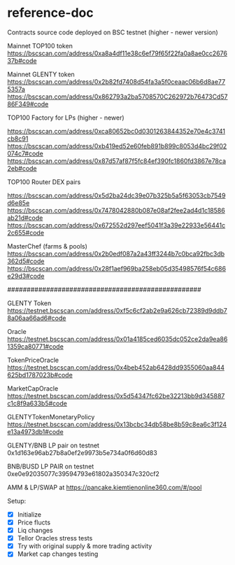 # reference-doc
Contracts source code deployed on BSC testnet (higher - newer version)


Mainnet TOP100 token
https://bscscan.com/address/0xa8a4df11e38c6ef79f65f22fa0a8ae0cc267637b#code

Mainnet GLENTY token
https://bscscan.com/address/0x2b82fd7408d54fa3a5f0ceaac06b6d8ae775357a
https://bscscan.com/address/0x862793a2ba5708570C262972b76473Cd5786F349#code


TOP100 Factory for LPs (higher - newer)

https://bscscan.com/address/0xca80652bc0d0301263844352e70e4c3741cb8c91
https://bscscan.com/address/0xb419ed52e60feb891b899c8053d4bc29f02074c7#code
https://bscscan.com/address/0x87d57af87f5fc84ef390fc1860fd3867e78ca2eb#code

TOP100 Router DEX pairs

https://bscscan.com/address/0x5d2ba24dc39e07b325b5a5f63053cb7549d6e85e
https://bscscan.com/address/0x7478042880b087e08af2fee2ad4d1c18586ab21d#code
https://bscscan.com/address/0x672552d297eef5041f3a39e22933e56441c2c655#code

MasterChef (farms & pools) 
https://bscscan.com/address/0x2b0edf087a2a43ff3244b7c0bca92fbc3db362d5#code
https://bscscan.com/address/0x28f1aef969ba258eb05d35498576f54c686e29d3#code

##################################################


GLENTY Token
https://testnet.bscscan.com/address/0xf5c6cf2ab2e9a626cb72389d9ddb78a06aa66ad6#code

Oracle
https://testnet.bscscan.com/address/0x01a4185ced6035dc052ce2da9ea861359ca80771#code

TokenPriceOracle
https://testnet.bscscan.com/address/0x4beb452ab6428dd9355060aa844625bd1787023b#code

MarketCapOracle
https://testnet.bscscan.com/address/0x5d54347fc62be32213bb9d345887c1c8f9a633b5#code

GLENTYTokenMonetaryPolicy
https://testnet.bscscan.com/address/0x13bcbc34db58be8b59c8ea6c3f124e13a4973db1#code



GLENTY/BNB LP pair on testnet 0x1d163e96ab27b8a0ef2e9973b5e734a0f6d60d83

BNB/BUSD LP PAIR on testnet 0xe0e92035077c39594793e61802a350347c320cf2

AMM & LP/SWAP at https://pancake.kiemtienonline360.com/#/pool

Setup:
- [x] Initialize 
- [x] Price flucts
- [x] Liq changes 
- [x] Tellor Oracles stress tests
- [x] Try with original supply & more trading activity
- [x] Market cap changes testing
